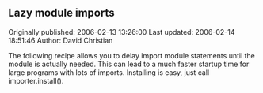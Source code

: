 ## Lazy module imports

Originally published: 2006-02-13 13:26:00
Last updated: 2006-02-14 18:51:46
Author: David Christian

The following recipe allows you to delay import module statements until the module is actually needed.  This can lead to a much faster startup time for large programs with lots of imports.  Installing is easy, just call importer.install().
